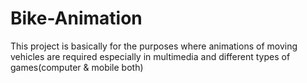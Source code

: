 # Bike-Animation
This project is basically for the purposes where animations of moving vehicles are required especially in multimedia and different types of games(computer &amp; mobile both)
